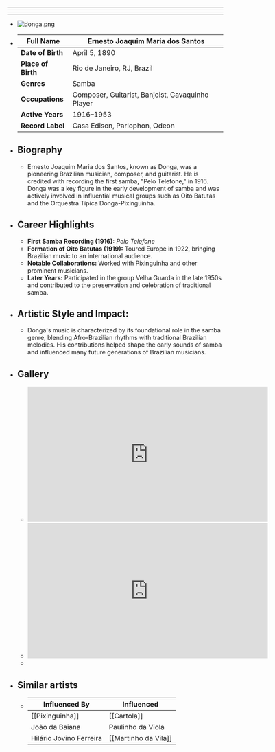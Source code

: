 ---
---



- ---
  ---
- ![donga.png](../assets/donga_1717739004314_0.png)
- | **Full Name**     | Ernesto Joaquim Maria dos Santos    |
  |-------------------|------------------------------------|
  | **Date of Birth** | April 5, 1890                      |
  | **Place of Birth**| Rio de Janeiro, RJ, Brazil         |
  | **Genres**        | Samba                              |
  | **Occupations**   | Composer, Guitarist, Banjoist, Cavaquinho Player |
  | **Active Years**  | 1916–1953                          |
  | **Record Label**  | Casa Edison, Parlophon, Odeon      |
- ## **Biography**
	- Ernesto Joaquim Maria dos Santos, known as Donga, was a pioneering Brazilian musician, composer, and guitarist. He is credited with recording the first samba, "Pelo Telefone," in 1916. Donga was a key figure in the early development of samba and was actively involved in influential musical groups such as Oito Batutas and the Orquestra Típica Donga-Pixinguinha.
- ## **Career Highlights**
	- **First Samba Recording (1916):** *Pelo Telefone*
	- **Formation of Oito Batutas (1919):** Toured Europe in 1922, bringing Brazilian music to an international audience.
	- **Notable Collaborations:** Worked with Pixinguinha and other prominent musicians.
	- **Later Years:** Participated in the group Velha Guarda in the late 1950s and contributed to the preservation and celebration of traditional samba.
- ## **Artistic Style and Impact:**
	- Donga's music is characterized by its foundational role in the samba genre, blending Afro-Brazilian rhythms with traditional Brazilian melodies. His contributions helped shape the early sounds of samba and influenced many future generations of Brazilian musicians.
- ## **Gallery**
	- <iframe width="560" height="315" src="https://www.youtube.com/embed/m0LyMqdicj8?si=q19F5mF9rbSFmE0P" title="YouTube video player" frameborder="0" allow="accelerometer; autoplay; clipboard-write; encrypted-media; gyroscope; picture-in-picture; web-share" referrerpolicy="strict-origin-when-cross-origin" allowfullscreen></iframe>
	- <iframe width="560" height="315" src="https://www.youtube.com/embed/ftc3MuqNN_8?si=Jglx33Qx6B5Vw1Po" title="YouTube video player" frameborder="0" allow="accelerometer; autoplay; clipboard-write; encrypted-media; gyroscope; picture-in-picture; web-share" referrerpolicy="strict-origin-when-cross-origin" allowfullscreen></iframe>
	-
- ## Similar artists
	- | Influenced By       | Influenced       |
	  |---------------------|------------------|
	  | [[Pixinguinha]]     | [[Cartola]]         |
	  | João da Baiana  | Paulinho da Viola|
	  | Hilário Jovino Ferreira| [[Martinho da Vila]] |